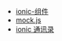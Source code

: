 - [ionic-组件](https://www.jianshu.com/p/3e156999eaa4)
- [mock.js](http://mockjs.com/)
- [ionic 通讯录](https://github.com/CK110/ionic3-index-list)